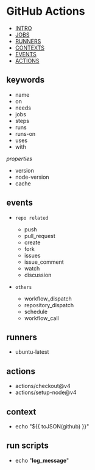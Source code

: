 
# GitHub Actions

- [INTRO](https://docs.github.com/en/actions/about-github-actions/understanding-github-actions)
- [JOBS](https://docs.github.com/en/actions/writing-workflows/choosing-what-your-workflow-does/using-jobs-in-a-workflow)
- [RUNNERS](https://docs.github.com/en/actions/using-github-hosted-runners/using-github-hosted-runners/about-github-hosted-runners#standard-github-hosted-runners-for-public-repositories)
- [CONTEXTS](https://docs.github.com/en/enterprise-cloud@latest/actions/writing-workflows/choosing-what-your-workflow-does/accessing-contextual-information-about-workflow-runs)
- [EVENTS](https://docs.github.com/en/actions/writing-workflows/choosing-when-your-workflow-runs/events-that-trigger-workflows)
- [ACTIONS](https://github.com/marketplace?type=actions)

## keywords

- name
- on
- needs
- jobs 
- steps
- runs
- runs-on
- uses
- with

*properties*
- version
- node-version
- cache

## events

- `repo related`
  - push
  - pull_request
  - create
  - fork
  - issues
  - issue_comment
  - watch
  - discussion
  
- `others`
  - workflow_dispatch
  - repository_dispatch
  - schedule
  - workflow_call

## runners

- ubuntu-latest

## actions

- actions/checkout@v4
- actions/setup-node@v4

## context

- echo "${{ toJSON(github) }}"

## run scripts

- echo "__log_message__"